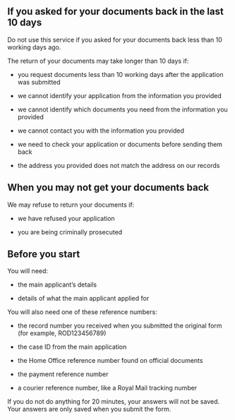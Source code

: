## If you asked for your documents back in the last 10 days


Do not use this service if you asked for your documents back less than 10 working days ago.

The return of your documents may take longer than 10 days if:
- you request documents less than 10 working days after the application was submitted

- we cannot identify your application from the information you provided

- we cannot identify which documents you need from the information you provided

- we cannot contact you with the information you provided

- we need to check your application or documents before sending them back

- the address you provided does not match the address on our records

## When you may not get your documents back

We may refuse to return your documents if:

- we have refused your application

- you are being criminally prosecuted

## Before you start 

You will need:

- the main applicant’s details

- details of what the main applicant applied for

You will also need one of these reference numbers:

- the record number you received when you submitted the original form (for example, ROD123456789)

- the case ID from the main application

- the Home Office reference number found on official documents

- the payment reference number

- a courier reference number, like a Royal Mail tracking number

If you do not do anything for 20 minutes, your answers will not be saved. Your answers are only saved when you submit the form.
